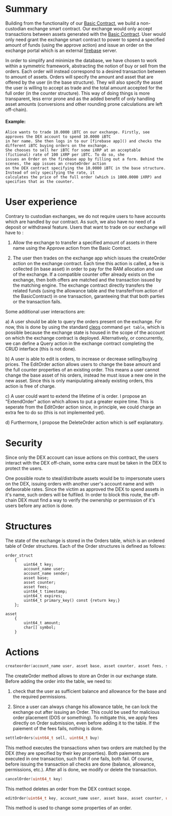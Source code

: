 # Summary

Building from the functionality of our [Basic Contract](https://github.com/Interblockchain/BasicContract), we build a non-custodian exchange smart contract. Our exchange would only accept transactions between assets generated with the [Basic Contract](https://github.com/Interblockchain/BasicContract). User would only need grant the exchange smart contract to power to spend a specified amount of funds (using the approve action) and issue an order on the exchange portal which is an external [firebase](https://firebase.google.com/) server.

In order to simplify and minimize the database, we have chosen to work within a symmetric framework, abstracting the notion of buy or sell from the orders. Each order will instead correspond to a desired transaction between to amount of assets. Orders will specify the amount and asset that are offered by the user (in the base structure). They will also specify the asset the user is willing to accept as trade and the total amount accepted for the full order (in the counter structure). This way of doing things is more transparent, less error prone and as the added benefit of only handling asset amounts (conversions and other rounding prone calculations are left off-chain). 

#### Example:
```
Alice wants to trade 10.0000 iBTC on our exchange. Firstly, see approves the DEX account to spend 10.0000 iBTC
in her name. She then logs in to our [firebase app]() and checks the different iBTC buying orders on the exchange.
She chooses to sell her iBTC for some iXRP at an acceptable (fictional) rate of 100 iXRP per iBTC. To do so, she
issues an Order on the firebase app by filling out a form. Behind the scenes, the app issues an createOrder action
on the DEX contract specifying the 10.0000 iBTC in the base structure. Instead of only specifying the rate, it
calculates the price of the full order (which is 1000.0000 iXRP) and specifies that as the counter. 
```

# User experience

Contrary to custodian exchanges, we do not require users to have accounts which are handled by our contract. As such, we also have no need of a deposit or withdrawal feature. Users that want to trade on our exchange will have to :

1) Allow the exchange to transfer a specified amount of assets in there name using the Approve action from the Basic Contract.

2) The user then trades on the exchange app which issues the createOrder action on the exchange contract. Each time this action is called, a fee is collected (in base asset) in order to pay for the RAM allocation and use of the exchange. If a compatible counter offer already exists on the exchange, then both offers are matched and the transaction issued by the matching engine. The exchange contract directly transfers the related funds (using the allowance table and the transferFrom action of the BasicContract) in one transaction, garanteeing that that both parties or the transaction fails.   

Some additional user interactions are:

a) A user should be able to query the orders present on the exchange. For now, this is done by using the standard [cleos](https://developers.eos.io/eosio-cleos/docs) command `get table`, which is possible because the exchange state is housed in the scope of the account on which the exchange contract is deployed. Alternatively, or concurrently, we can define a Query action in the exchange contract completing the CRUD interface (this is not done).

b) A user is able to edit is orders, to increase or decrease selling/buying prices. The EditOrder action allows users to change the base amount and the full counter properties of an existing order. This means a user cannot change the base asset of his orders, instead he must issue a new one in the new asset. Since this is only manipulating already existing orders, this action is free of charge.

c) A user could want to extend the lifetime of is order. I propose an "ExtendOrder" action which allows to put a greater expire time. This is seperate from the EditOrder action since, in principle, we could charge an extra fee to do so (this is not implemented yet). 

d) Furthermore, I propose the DeleteOrder action which is self explanatory. 

# Security

Since only the DEX account can issue actions on this contract, the users interact with the DEX off-chain, some extra care must be taken in the DEX to protect the users.

One possible route to steal/distribute assets would be to impersonate users on the DEX, issuing orders with another user's account name and with defavorable rates. Since the victim as approved the DEX to spend assets in it's name, such orders will be fulfiled. In order to block this route, the off-chain DEX must find a way to verify the ownership or permission of it's users before any action is done.

# Structures

The state of the exchange is stored in the Orders table, which is an ordered table of Order structures.
Each of the Order structures is defined as follows: 
```cplusplus
order_struct
    {
        uint64_t key;
        account_name user;
        account_name sender;
        asset base;
        asset counter;
        asset fees;
        uint64_t timestamp;
        uint64_t expires; 
        uint64_t primary_key() const {return key;}
    };

asset 
    {
        uint64_t amount;
        char[] symbol; 
    }
```

# Actions

``` c++
createorder(account_name user, asset base, asset counter, asset fees, string memo, uint64_t timestamp, uint64_t expires)
```
The createOrder method allows to store an Order in our exchange state.
Before adding the order into the table, we need to:
1) check that the user as sufficient balance and allowance for the base and the required permissions. 

2) Since a user can always change his allowance table, he can lock the exchange out after issuing an Order. This could be used for malicious order placement (DOS or something). To mitigate this, we apply fees directly on Order submission, even before adding it to the table. If the paiement of the fees fails, nothing is done.

``` c++
settleOrders(uint64_t sell, uint64_t buy)
```
This method executes the transactions when two orders are matched by the DEX (they are specified by their key properties).
Both paiements are executed in one transaction, such that if one fails, both fail.
Of course, before issuing the transaction all checks are done (balance, allowance, permissions, etc.).
After all is done, we modify or delete the transaction.

``` c++
cancelOrder(uint64_t key)
```
This method deletes an order from the DEX contract scope. 

``` c++
editOrder(uint64_t key, account_name user, asset base, asset counter, uint64_t expires)
```
This method is used to change some properties of an order.



